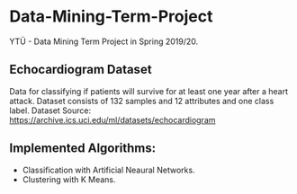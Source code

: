 # Data-Mining-Term-Project
YTÜ - Data Mining Term Project in Spring 2019/20.

## Echocardiogram Dataset
Data for classifying if patients will survive for at least one year after a heart attack. Dataset consists of 132 samples and 12 attributes and one class label. Dataset Source: https://archive.ics.uci.edu/ml/datasets/echocardiogram

## Implemented Algorithms:
- Classification with Artificial Neaural Networks.
- Clustering with K Means.
